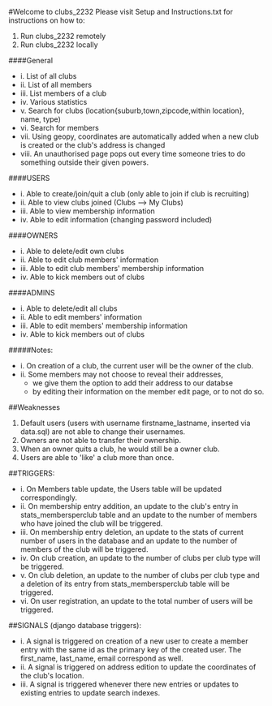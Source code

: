 #Welcome to clubs_2232
Please visit Setup and Instructions.txt for instructions on how to:

1. Run clubs_2232 remotely
2. Run clubs_2232 locally

####General
* i. 	List of all clubs
* ii. 	List of all members
* iii. 	List members of a club
* iv. 	Various statistics 
* v. 	Search for clubs (location{suburb,town,zipcode,within location}, name, type)
* vi. 	Search for members
* vii. 	Using geopy, coordinates are automatically added when a new club is created or the club's address is changed
* viii. An unauthorised page pops out every time someone tries to do something outside their given powers.

####USERS
* i. 	Able to create/join/quit a club (only able to join if club is recruiting)
* ii. 	Able to view clubs joined (Clubs --> My Clubs)
* iii. 	Able to view membership information
* iv. 	Able to edit information (changing password included)

####OWNERS
* i. 	Able to delete/edit own clubs
* ii. 	Able to edit club members' information
* iii. 	Able to edit club members' membership information
* iv. 	Able to kick members out of clubs

####ADMINS
* i. 	Able to delete/edit all clubs
* ii. 	Able to edit members' information
* iii. 	Able to edit members' membership information
* iv. 	Able to kick members out of clubs

#####Notes:
* i. 	On creation of a club, the current user will be the owner of the club.
* ii. 	Some members may not choose to reveal their addresses, 
	*	we give them the option to add their address to our databse 
	*	by editing their information on the member edit page, or to not do so.

##Weaknesses
1. Default users (users with username firstname_lastname, inserted via data.sql) are not able to change their usernames.
2. Owners are not able to transfer their ownership.
3. When an owner quits a club, he would still be a owner club.
4. Users are able to 'like' a club more than once.

##TRIGGERS:
* i. 	On Members table update, the Users table will be updated correspondingly.
* ii. 	On membership entry addition, an update to the club's entry in stats_membersperclub table and an update to the number of members who have joined the club will be triggered.
* iii. 	On membership entry deletion, an update to the stats of current number of users in the database and an update to the number of members of the club will be triggered.
* iv. 	On club creation, an update to the number of clubs per club type will be triggered.
* v. 	On club deletion, an update to the number of clubs per club type and a deletion of its entry from stats_membersperclub table will be triggered.
* vi. 	On user registration, an update to the total number of users will be triggered.

##SIGNALS (django database triggers):
* i. 	A signal is triggered on creation of a new user to create a member entry with the same id as the primary key of the created user. The first_name, last_name, email correspond as well.
* ii. 	A signal is triggered on address edition to update the coordinates of the club's location.
* iii. 	A signal is triggered whenever there new entries or updates to existing entries to update search indexes.
